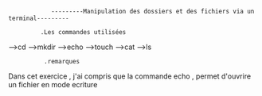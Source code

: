                 ---------Manipulation des dossiers et des fichiers via un terminal---------
                     
             .Les commandes utilisées
-->cd
-->mkdir
-->echo
-->touch
-->cat
-->ls

              .remarques

Dans cet exercice , j'ai compris que la commande echo , permet d'ouvrire un fichier en mode ecriture
